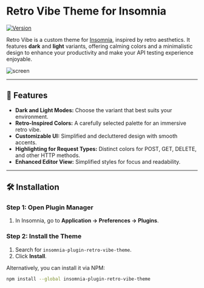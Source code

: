 # Retro Vibe Theme for Insomnia

[![Version](https://img.shields.io/npm/v/insomnia-plugin-retro-vibe-theme.svg)](https://www.npmjs.com/package/insomnia-plugin-retro-vibe-theme)

Retro Vibe is a custom theme for [Insomnia](https://insomnia.rest), inspired by retro aesthetics. It features **dark** and **light** variants, offering calming colors and a minimalistic design to enhance your productivity and make your API testing experience enjoyable.

![screen](https://github.com/user-attachments/assets/34ad3908-9c01-40d7-ac31-40f4331b596c)

---

## 🎨 Features

- **Dark and Light Modes:** Choose the variant that best suits your environment.
- **Retro-Inspired Colors:** A carefully selected palette for an immersive retro vibe.
- **Customizable UI:** Simplified and decluttered design with smooth accents.
- **Highlighting for Request Types:** Distinct colors for POST, GET, DELETE, and other HTTP methods.
- **Enhanced Editor View:** Simplified styles for focus and readability.

---

## 🛠 Installation

### Step 1: Open Plugin Manager

1. In Insomnia, go to **Application → Preferences → Plugins**.

### Step 2: Install the Theme

1. Search for `insomnia-plugin-retro-vibe-theme`.
2. Click **Install**.

Alternatively, you can install it via NPM:

```bash
npm install --global insomnia-plugin-retro-vibe-theme
